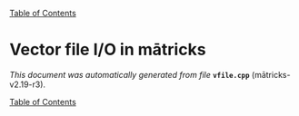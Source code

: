 
[Table of Contents](README.md)


# Vector file I/O in mātricks
_This document was automatically generated from file_ **`vfile.cpp`** (mātricks-v2.19-r3).


[Table of Contents](README.md)
